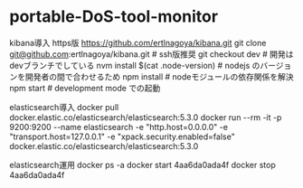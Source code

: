# portable-DoS-tool-monitor

kibana導入
https版 https://github.com/ertlnagoya/kibana.git
git clone git@github.com:ertlnagoya/kibana.git # ssh版推奨
git checkout dev # 開発はdevブランチでしている
nvm install $(cat .node-version) # nodejs のバージョンを開発者の間で合わせるため
npm install # nodeモジュールの依存関係を解決
npm start # development mode での起動

elasticsearch導入
docker pull docker.elastic.co/elasticsearch/elasticsearch:5.3.0
docker run --rm -it -p 9200:9200 --name elasticsearch -e "http.host=0.0.0.0" -e "transport.host=127.0.0.1" -e "xpack.security.enabled=false" docker.elastic.co/elasticsearch/elasticsearch:5.3.0

elasticsearch運用
docker ps -a
docker start 4aa6da0ada4f
docker stop 4aa6da0ada4f

